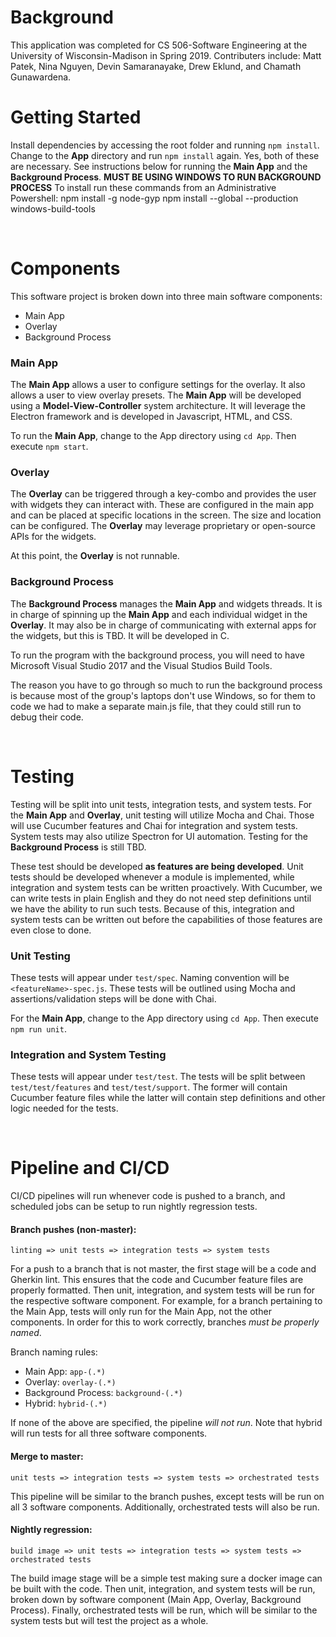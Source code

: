 # Background
This application was completed for CS 506-Software Engineering at the University of Wisconsin-Madison in Spring 2019. Contributers include: Matt Patek, Nina Nguyen, Devin Samaranayake, Drew Eklund, and Chamath Gunawardena.

# Getting Started
Install dependencies by accessing the root folder and running `npm install`. Change to the **App** directory and run `npm install` again. Yes, both of these are necessary. See instructions below for running the **Main App** and the  **Background Process**.
****MUST BE USING WINDOWS TO RUN BACKGROUND PROCESS****
To install run these commands from an Administrative Powershell:
npm install -g node-gyp
npm install --global --production windows-build-tools

</br>

# Components
This software project is broken down into three main software components:
* Main App
* Overlay
* Background Process

### Main App
The **Main App** allows a user to configure settings for the overlay. It also allows a user to view overlay presets. The **Main App** will be developed using a **Model-View-Controller** system architecture. It will leverage the Electron framework and is developed in Javascript, HTML, and CSS.

To run the **Main App**, change to the App directory using `cd App`. Then execute `npm start`.

### Overlay
The **Overlay** can be triggered through a key-combo and provides the user with widgets they can interact with. These are configured in the main app and can be placed at specific locations in the screen. The size and location can be configured. The **Overlay** may leverage proprietary or open-source APIs for the widgets.

At this point, the **Overlay** is not runnable.

### Background Process
The **Background Process** manages the **Main App** and widgets threads. It is in charge of spinning up the **Main App** and each individual widget in the **Overlay**. It may also be in charge of communicating with external apps for the widgets, but this is TBD. It will be developed in C.

To run the program with the background process, you will need to have Microsoft Visual Studio 2017 and the Visual Studios Build Tools.




The reason you have to go through so much to run the background process is because most of the group's laptops don't use Windows, so for them to code we had to make a separate main.js file, that they could still run to debug their code.


</br>

# Testing
Testing will be split into unit tests, integration tests, and system tests. For the **Main App** and **Overlay**, unit testing will utilize Mocha and Chai. Those will use Cucumber features and Chai for integration and system tests. System tests may also utilize Spectron for UI automation. Testing for the **Background Process** is still TBD.

These test should be developed **as features are being developed**. Unit tests should be developed whenever a module is implemented, while integration and system tests can be written proactively. With Cucumber, we can write tests in plain English and they do not need step definitions until we have the ability to run such tests. Because of this, integration and system tests can be written out before the capabilities of those features are even close to done.

### Unit Testing
These tests will appear under `test/spec`. Naming convention will be `<featureName>-spec.js`. These tests will be outlined using Mocha and assertions/validation steps will be done with Chai.

For the **Main App**, change to the App directory using `cd App`. Then execute `npm run unit`.

### Integration and System Testing
These tests will appear under `test/test`. The tests will be split between `test/test/features` and `test/test/support`. The former will contain Cucumber feature files while the latter will contain step definitions and other logic needed for the tests.

</br>

# Pipeline and CI/CD
CI/CD pipelines will run whenever code is pushed to a branch, and scheduled jobs can be setup to run nightly regression tests.

#### Branch pushes (non-master):
```
linting => unit tests => integration tests => system tests
```
For a push to a branch that is not master, the first stage will be a code and Gherkin lint. This ensures that the code and Cucumber feature files are properly formatted. Then unit, integration, and system tests will be run for the respective software component. For example, for a branch pertaining to the Main App, tests will only run for the Main App, not the other components. In order for this to work correctly, branches *must be properly named*.

Branch naming rules:
* Main App: `app-(.*)`
* Overlay: `overlay-(.*)`
* Background Process: `background-(.*)`
* Hybrid: `hybrid-(.*)`

If none of the above are specified, the pipeline *will not run*. Note that hybrid will run tests for all three software components.

#### Merge to master:
```
unit tests => integration tests => system tests => orchestrated tests
```
This pipeline will be similar to the branch pushes, except tests will be run on all 3 software components. Additionally, orchestrated tests will also be run.

#### Nightly regression:
```
build image => unit tests => integration tests => system tests => orchestrated tests
```
The build image stage will be a simple test making sure a docker image can be built with the code. Then unit, integration, and system tests will be run, broken down by software component (Main App, Overlay, Background Process). Finally, orchestrated tests will be run, which will be similar to the system tests but will test the project as a whole.

</br>

